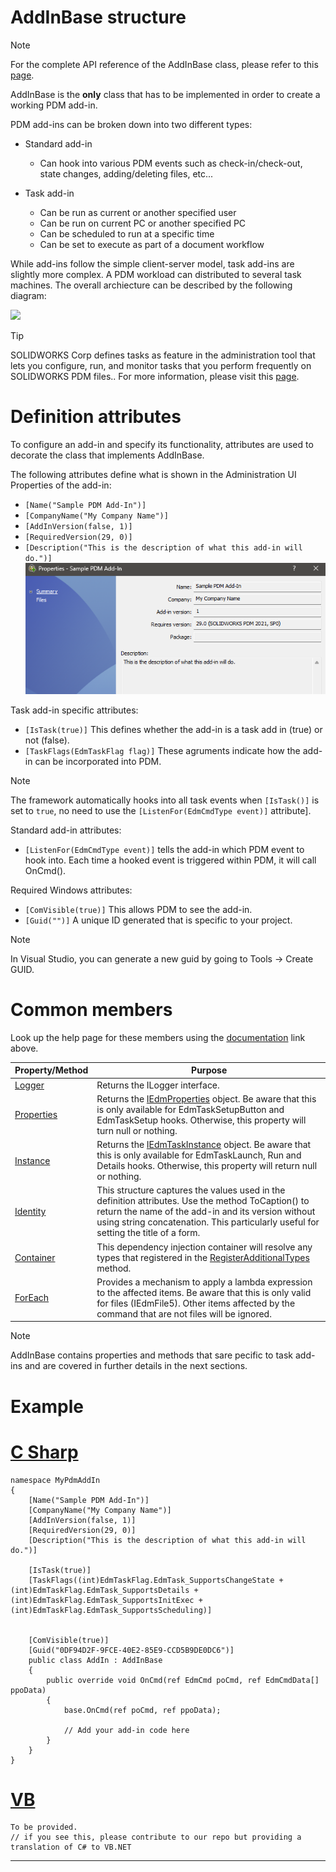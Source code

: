 # AddInBase structure

>[!NOTE]
> For the complete API reference of the AddInBase class, please refer to this [page](https://bluebytesystemsinc.github.io/SOLIDWORKS-PDM-API-SDK/api/BlueByte.SOLIDWORKS.PDMProfessional.SDK.AddInBase.html).

AddInBase is the **only** class that has to be implemented in order to create a working PDM add-in. 

PDM add-ins can be broken down into two different types:

- Standard add-in

  - Can hook into various PDM events such as check-in/check-out, state changes, adding/deleting files, etc...

- Task add-in

  - Can be run as current or another specified user
  - Can be run on current PC or another specified PC
  - Can be scheduled to run at a specific time
  - Can be set to execute as part of a document workflow

While add-ins follow the simple client-server model, task add-ins are slightly more complex. A PDM workload can distributed to several task machines. The overall archiecture can be described by the following diagram: 

<img src="https://help.solidworks.com/2021/english/EnterprisePDM/Admin/ems1450377335497.image"/>


>[!TIP]
> SOLIDWORKS Corp defines tasks as feature in the administration tool that lets you configure, run, and monitor tasks that you perform frequently on SOLIDWORKS PDM files.. For more information, please visit this [page](https://help.solidworks.com/2021/english/EnterprisePDM/Admin/c_Print_Plot_Convert.htm).

#  Definition attributes

To configure an add-in and specify its functionality, attributes are used to decorate the class that implements AddInBase.

The following attributes define what is shown in the Administration UI Properties of the add-in:

- `[Name("Sample PDM Add-In")]`
- `[CompanyName("My Company Name")]`
- `[AddInVersion(false, 1)]`
- `[RequiredVersion(29, 0)]`
- `[Description("This is the description of what this add-in will do.")]`
  <img src="../images/Sample Add-In Administration Properties.png"/>

Task add-in specific attributes:

- `[IsTask(true)]` This defines whether the add-in is a task add in (true) or not (false).
- `[TaskFlags(EdmTaskFlag flag)]` These agruments indicate how the add-in can be incorporated into PDM.

> [!Note]
> The framework automatically hooks into all task events when `[IsTask()]` is set to `true`, no need to use the `[ListenFor(EdmCmdType event)]` attribute].

Standard add-in attributes:

- `[ListenFor(EdmCmdType event)]` tells the add-in which PDM event to hook into. Each time a hooked event is triggered within PDM, it will call OnCmd().

Required Windows attributes:

- `[ComVisible(true)]` This allows PDM to see the add-in.
- `[Guid("")]` A unique ID generated that is specific to your project. 

>[!Note]
>In Visual Studio, you can generate a new guid by going to Tools -> Create GUID.

# Common members

Look up the help page for these members using the [documentation](../api/BlueByte.SOLIDWORKS.PDMProfessional.SDK.html) link above.

| Property/Method      | Purpose |
| ----------- | ----------- |
| [Logger](../api/BlueByte.SOLIDWORKS.PDMProfessional.SDK.AddInBase.html#BlueByte_SOLIDWORKS_PDMProfessional_SDK_AddInBase_Logger)      | Returns the ILogger interface.  |
| [Properties](../api/BlueByte.SOLIDWORKS.PDMProfessional.SDK.AddInBase.html#BlueByte_SOLIDWORKS_PDMProfessional_SDK_AddInBase_Properties)  | Returns the [IEdmProperties](https://help.solidworks.com/2020/english/api/epdmapi/EPDM.Interop.epdm~EPDM.Interop.epdm.IEdmTaskProperties.html) object. Be aware that this is only available for EdmTaskSetupButton and EdmTaskSetup hooks. Otherwise, this property will turn null or nothing.        |
|[Instance](../api/BlueByte.SOLIDWORKS.PDMProfessional.SDK.AddInBase.html#BlueByte_SOLIDWORKS_PDMProfessional_SDK_AddInBase_Instance)| Returns the [IEdmTaskInstance](https://help.solidworks.com/2020/english/api/epdmapi/EPDM.Interop.epdm~EPDM.Interop.epdm.IEdmTaskInstance.html) object. Be aware that this is only available for EdmTaskLaunch, Run and Details hooks. Otherwise, this property will return null or nothing.|
|[Identity](../api/BlueByte.SOLIDWORKS.PDMProfessional.SDK.AddInBase.html#BlueByte_SOLIDWORKS_PDMProfessional_SDK_AddInBase_Identity)| This structure captures the values used in the definition attributes. Use the method ToCaption() to return the name of the add-in and its version without using string concatenation. This particularly useful for setting the title of a form.|
|[Container](../api/BlueByte.SOLIDWORKS.PDMProfessional.SDK.AddInBase.html#BlueByte_SOLIDWORKS_PDMProfessional_SDK_AddInBase_Container)| This dependency injection container will resolve any types that registered in the [RegisterAdditionalTypes](../api/BlueByte.SOLIDWORKS.PDMProfessional.SDK.AddInBase.html#BlueByte_SOLIDWORKS_PDMProfessional_SDK_AddInBase_RegisterAdditionalTypes) method.|
|[ForEach](../api/BlueByte.SOLIDWORKS.PDMProfessional.SDK.AddInBase.html#BlueByte_SOLIDWORKS_PDMProfessional_SDK_AddInBase_ForEach)| Provides a mechanism to apply a lambda expression to the affected items. Be aware that this is only valid for files (IEdmFile5). Other items affected by the command that are not files will be ignored.

>[!NOTE]
> AddInBase contains properties and methods that sare pecific to task add-ins and are covered in further details in the next sections.
# Example

# [C Sharp](#tab/cs)
```
namespace MyPdmAddIn
{
    [Name("Sample PDM Add-In")]
    [CompanyName("My Company Name")]
    [AddInVersion(false, 1)]
    [RequiredVersion(29, 0)]
    [Description("This is the description of what this add-in will do.")]

    [IsTask(true)]
    [TaskFlags((int)EdmTaskFlag.EdmTask_SupportsChangeState + (int)EdmTaskFlag.EdmTask_SupportsDetails + (int)EdmTaskFlag.EdmTask_SupportsInitExec + (int)EdmTaskFlag.EdmTask_SupportsScheduling)]


    [ComVisible(true)]
    [Guid("0DF94D2F-9FCE-40E2-85E9-CCD5B9DE0DC6")]
    public class AddIn : AddInBase
    {
        public override void OnCmd(ref EdmCmd poCmd, ref EdmCmdData[] ppoData)
        {
            base.OnCmd(ref poCmd, ref ppoData);

            // Add your add-in code here
        }
    }
}
```
# [VB](#tab/VB)
```
To be provided. 
// if you see this, please contribute to our repo but providing a translation of C# to VB.NET
```
---

